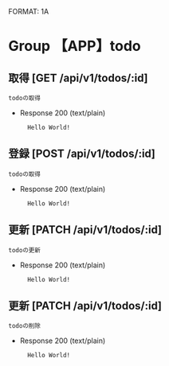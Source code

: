 FORMAT: 1A

# Group 【APP】todo

## 取得 [GET /api/v1/todos/:id]

    todoの取得

+ Response 200 (text/plain)

        Hello World!

## 登録 [POST /api/v1/todos/:id]

    todoの取得

+ Response 200 (text/plain)

        Hello World!

## 更新 [PATCH /api/v1/todos/:id]

    todoの更新

+ Response 200 (text/plain)

        Hello World!

## 更新 [PATCH /api/v1/todos/:id]

    todoの削除

+ Response 200 (text/plain)

        Hello World!
